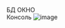 БД
ОКНО  
Консоль 
![image](https://github.com/frakiec89/ForTheExam_is_22_06.MyConsole/assets/45938852/cc7e234b-d4aa-4685-b015-c957415bb1cd)

